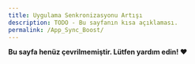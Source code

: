 ```yaml
---
title: Uygulama Senkronizasyonu Artışı
description: TODO - Bu sayfanın kısa açıklaması.
permalink: /App_Sync_Boost/
---
```


**Bu sayfa henüz çevrilmemiştir. Lütfen yardım edin! ❤**
